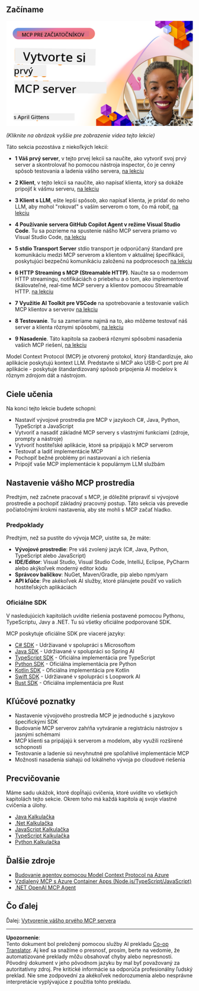 <!--
CO_OP_TRANSLATOR_METADATA:
{
  "original_hash": "1197b6dbde36773e04a5ae826557fdb9",
  "translation_date": "2025-08-26T18:15:42+00:00",
  "source_file": "03-GettingStarted/README.md",
  "language_code": "sk"
}
-->
## Začíname  

[![Vytvorte svoj prvý MCP server](../../../translated_images/04.0ea920069efd979a0b2dad51e72c1df7ead9c57b3305796068a6cee1f0dd6674.sk.png)](https://youtu.be/sNDZO9N4m9Y)

_(Kliknite na obrázok vyššie pre zobrazenie videa tejto lekcie)_

Táto sekcia pozostáva z niekoľkých lekcií:

- **1 Váš prvý server**, v tejto prvej lekcii sa naučíte, ako vytvoriť svoj prvý server a skontrolovať ho pomocou nástroja inspector, čo je cenný spôsob testovania a ladenia vášho servera, [na lekciu](01-first-server/README.md)

- **2 Klient**, v tejto lekcii sa naučíte, ako napísať klienta, ktorý sa dokáže pripojiť k vášmu serveru, [na lekciu](02-client/README.md)

- **3 Klient s LLM**, ešte lepší spôsob, ako napísať klienta, je pridať do neho LLM, aby mohol "rokovať" s vaším serverom o tom, čo má robiť, [na lekciu](03-llm-client/README.md)

- **4 Používanie servera GitHub Copilot Agent v režime Visual Studio Code**. Tu sa pozrieme na spustenie nášho MCP servera priamo vo Visual Studio Code, [na lekciu](04-vscode/README.md)

- **5 stdio Transport Server** stdio transport je odporúčaný štandard pre komunikáciu medzi MCP serverom a klientom v aktuálnej špecifikácii, poskytujúci bezpečnú komunikáciu založenú na podprocesoch [na lekciu](05-stdio-server/README.md)

- **6 HTTP Streaming s MCP (Streamable HTTP)**. Naučte sa o modernom HTTP streamingu, notifikáciách o priebehu a o tom, ako implementovať škálovateľné, real-time MCP servery a klientov pomocou Streamable HTTP. [na lekciu](06-http-streaming/README.md)

- **7 Využitie AI Toolkit pre VSCode** na spotrebovanie a testovanie vašich MCP klientov a serverov [na lekciu](07-aitk/README.md)

- **8 Testovanie**. Tu sa zameriame najmä na to, ako môžeme testovať náš server a klienta rôznymi spôsobmi, [na lekciu](08-testing/README.md)

- **9 Nasadenie**. Táto kapitola sa zaoberá rôznymi spôsobmi nasadenia vašich MCP riešení, [na lekciu](09-deployment/README.md)


Model Context Protocol (MCP) je otvorený protokol, ktorý štandardizuje, ako aplikácie poskytujú kontext LLM. Predstavte si MCP ako USB-C port pre AI aplikácie - poskytuje štandardizovaný spôsob pripojenia AI modelov k rôznym zdrojom dát a nástrojom.

## Ciele učenia

Na konci tejto lekcie budete schopní:

- Nastaviť vývojové prostredia pre MCP v jazykoch C#, Java, Python, TypeScript a JavaScript
- Vytvoriť a nasadiť základné MCP servery s vlastnými funkciami (zdroje, prompty a nástroje)
- Vytvoriť hostiteľské aplikácie, ktoré sa pripájajú k MCP serverom
- Testovať a ladiť implementácie MCP
- Pochopiť bežné problémy pri nastavovaní a ich riešenia
- Pripojiť vaše MCP implementácie k populárnym LLM službám

## Nastavenie vášho MCP prostredia

Predtým, než začnete pracovať s MCP, je dôležité pripraviť si vývojové prostredie a pochopiť základný pracovný postup. Táto sekcia vás prevedie počiatočnými krokmi nastavenia, aby ste mohli s MCP začať hladko.

### Predpoklady

Predtým, než sa pustíte do vývoja MCP, uistite sa, že máte:

- **Vývojové prostredie**: Pre váš zvolený jazyk (C#, Java, Python, TypeScript alebo JavaScript)
- **IDE/Editor**: Visual Studio, Visual Studio Code, IntelliJ, Eclipse, PyCharm alebo akýkoľvek moderný editor kódu
- **Správcov balíčkov**: NuGet, Maven/Gradle, pip alebo npm/yarn
- **API kľúče**: Pre akékoľvek AI služby, ktoré plánujete použiť vo vašich hostiteľských aplikáciách


### Oficiálne SDK

V nasledujúcich kapitolách uvidíte riešenia postavené pomocou Pythonu, TypeScriptu, Javy a .NET. Tu sú všetky oficiálne podporované SDK.

MCP poskytuje oficiálne SDK pre viaceré jazyky:
- [C# SDK](https://github.com/modelcontextprotocol/csharp-sdk) - Udržiavané v spolupráci s Microsoftom
- [Java SDK](https://github.com/modelcontextprotocol/java-sdk) - Udržiavané v spolupráci so Spring AI
- [TypeScript SDK](https://github.com/modelcontextprotocol/typescript-sdk) - Oficiálna implementácia pre TypeScript
- [Python SDK](https://github.com/modelcontextprotocol/python-sdk) - Oficiálna implementácia pre Python
- [Kotlin SDK](https://github.com/modelcontextprotocol/kotlin-sdk) - Oficiálna implementácia pre Kotlin
- [Swift SDK](https://github.com/modelcontextprotocol/swift-sdk) - Udržiavané v spolupráci s Loopwork AI
- [Rust SDK](https://github.com/modelcontextprotocol/rust-sdk) - Oficiálna implementácia pre Rust

## Kľúčové poznatky

- Nastavenie vývojového prostredia MCP je jednoduché s jazykovo špecifickými SDK
- Budovanie MCP serverov zahŕňa vytváranie a registráciu nástrojov s jasnými schémami
- MCP klienti sa pripájajú k serverom a modelom, aby využili rozšírené schopnosti
- Testovanie a ladenie sú nevyhnutné pre spoľahlivé implementácie MCP
- Možnosti nasadenia siahajú od lokálneho vývoja po cloudové riešenia

## Precvičovanie

Máme sadu ukážok, ktoré dopĺňajú cvičenia, ktoré uvidíte vo všetkých kapitolách tejto sekcie. Okrem toho má každá kapitola aj svoje vlastné cvičenia a úlohy.

- [Java Kalkulačka](./samples/java/calculator/README.md)
- [.Net Kalkulačka](../../../03-GettingStarted/samples/csharp)
- [JavaScript Kalkulačka](./samples/javascript/README.md)
- [TypeScript Kalkulačka](./samples/typescript/README.md)
- [Python Kalkulačka](../../../03-GettingStarted/samples/python)

## Ďalšie zdroje

- [Budovanie agentov pomocou Model Context Protocol na Azure](https://learn.microsoft.com/azure/developer/ai/intro-agents-mcp)
- [Vzdialený MCP s Azure Container Apps (Node.js/TypeScript/JavaScript)](https://learn.microsoft.com/samples/azure-samples/mcp-container-ts/mcp-container-ts/)
- [.NET OpenAI MCP Agent](https://learn.microsoft.com/samples/azure-samples/openai-mcp-agent-dotnet/openai-mcp-agent-dotnet/)

## Čo ďalej

Ďalej: [Vytvorenie vášho prvého MCP servera](01-first-server/README.md)

---

**Upozornenie**:  
Tento dokument bol preložený pomocou služby AI prekladu [Co-op Translator](https://github.com/Azure/co-op-translator). Aj keď sa snažíme o presnosť, prosím, berte na vedomie, že automatizované preklady môžu obsahovať chyby alebo nepresnosti. Pôvodný dokument v jeho pôvodnom jazyku by mal byť považovaný za autoritatívny zdroj. Pre kritické informácie sa odporúča profesionálny ľudský preklad. Nie sme zodpovední za akékoľvek nedorozumenia alebo nesprávne interpretácie vyplývajúce z použitia tohto prekladu.